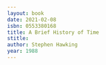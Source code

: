 ```yaml
---
layout: book
date: 2021-02-08
isbn: 0553380168
title: A Brief History of Time
stitle: 
author: Stephen Hawking
year: 1988
---
```

